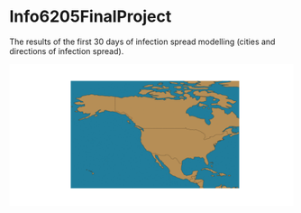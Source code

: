 # Info6205FinalProject




The results of the first 30 days of infection spread modelling (cities and directions of infection spread).

<img src="output/disease-spread.gif" alt="drawing" width="1800"/>
